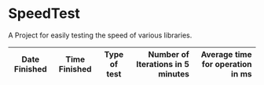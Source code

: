 # SpeedTest
A Project for easily testing the speed of various libraries.

|Date Finished | Time Finished | Type of test | Number of Iterations in 5 minutes | Average time for operation in ms |
|--------------|---------------|--------------|----------------------------------:|---------------------------------:|
